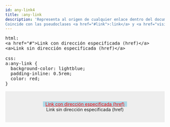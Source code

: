 ```yaml
---
id: any-link4
title: :any-link
description: 'Representa al origen de cualquier enlace dentro del documento, es decir puede representar a cualquier elemento <strong><code>&lt;a&gt;</code></strong> o <strong><code>&lt;area&gt;</code></strong> ya que ambos tienen atributo <strong><code>href</code></strong>.<br>
Coincide con las pseudoclases <a href="#link">:link</a> y <a href="visited">:visited</a>'
---
```


<pre is:raw>
html:
&lt;a href="#">Link con dirección especificada (href)&lt;/a>
&lt;a>Link sin dirección especificada (href)&lt;/a>

css:
a:any-link {
  background-color: lightblue;
  padding-inline: 0.5rem;
  color: red;
}
</pre>
<div class="codebox">
  <a href="#">Link con dirección especificada (href)</a>
  <br>
  <a>Link sin dirección especificada (href)</a>
</div>

<style>
  .codebox {
    margin-top: 1rem;
    padding-block: 2rem;
    background-color: #eee;
    text-align: center;
    color: black;
  }

.codebox a:any-link {
  background-color: lightblue;
  padding-inline: 0.5rem;
  color: red;
}

</style>
